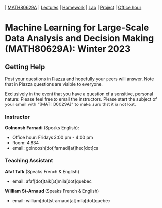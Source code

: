 | [MATH80629A](main.md) | [Lectures](lectures.md) | [Homework](homework.md) | [Lab](lab.md) | [Project](project.md) | [Office hour](office_hr.md)
# Machine Learning for Large-Scale Data Analysis and Decision Making (MATH80629A): Winter 2023

## Getting Help
Post your questions in [Piazza]() and hopefully your peers will answer. Note that in Piazza questions are visible to everyone.

Exclusively in the event that you have a question of a sensitive, personal nature: Please feel free to email the instructors. Please start the subject of your email with “[MATH80629A]” to make sure that it is not lost.


### Instructor
**Golnoosh Farnadi** (Speaks English): 
- Office hour: Fridays 3:00 pm - 4:00 pm
- Room: 4.834
- email: golnoosh[dot]farnadi[at]hec[dot]ca

### Teaching Assistant
**Afaf Taïk** (Speaks French & English)
- email: afaf[dot]taik[at]mila[dot]quebec

**William St-Arnaud** (Speaks French & English)
- email: william[dot]st-arnaud[at]mila[dot]quebec
